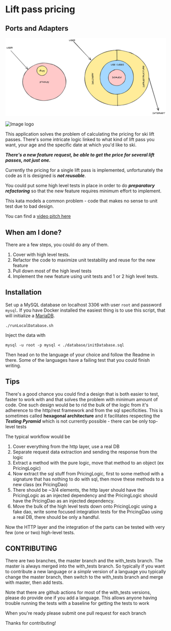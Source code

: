 # Lift pass pricing

## Ports and Adapters

![Ports and Adapters](./images/ports&adapters.png)

![Image logo](./mountain-snow.jpg)

This application solves the problem of calculating the pricing for ski lift passes.
There's some intricate logic linked to what kind of lift pass you want, your age and the specific date at which you'd like to ski. 

***There's a new feature request, be able to get the price for several lift passes, not just one.***

Currently the pricing for a single lift pass is implemented, unfortunately the code as it is designed is ***not reusable***.

You could put some high level tests in place in order to do ***preparatory refactoring*** so that the new feature requires minimum effort to implement.

This kata models a common problem - code that makes no sense to unit test due to bad design.

You can find a [video pitch here](http://youtube.com/watch?v=-gSyD60WAvc)

## When am I done?

There are a few steps, you could do any of them.

1. Cover with high level tests.
1. Refactor the code to maximize unit testability and reuse for the new feature
1. Pull down most of the high level tests
1. Implement the new feature using unit tests and 1 or 2 high level tests.

## Installation

Set up a MySQL database on localhost 3306 with user `root` and password `mysql`.
If you have Docker installed the easiest thing is to use this script, that will initialize a [MariaDB](https://mariadb.org/).

    ./runLocalDatabase.sh

Inject the data with

    mysql -u root -p mysql < ./database/initDatabase.sql

Then head on to the language of your choice and follow the Readme in there.
Some of the languages have a failing test that you could finish writing.

## Tips

There's a good chance you could find a design that is both easier to test, faster to
work with and that solves the problem with minimum amount of code. One such design
would be to rid the bulk of the logic from it's adherence to the http/rest framework
and from the sql specificities. This is sometimes called **hexagonal architecture**
and it facilitates respecting the ***Testing Pyramid*** which is not currently
possible - there can be only top-level tests

The typical workflow would be

1. Cover everything from the http layer, use a real DB
1. Separate request data extraction and sending the response from the logic
1. Extract a method with the pure logic, move that method to an object (ex PricingLogic)
1. Now extract the sql stuff from PricingLogic, first to some method with a signature that has nothing to do with sql, then move these methods to a new class (ex PricingDao)
1. There should be ~3/4 elements, the http layer should have the PricingLogic as an injected dependency and the PricingLogic should have the PricingDao as an injected dependency.
1. Move the bulk of the high level tests down onto PricingLogic using a fake dao, write some focused integration tests for the PricingDao using a real DB, there should be only a handful.

Now the HTTP layer and the integration of the parts can be tested with very few (one or two) high-level tests.


## CONTRIBUTING

There are two branches, the master branch and the with_tests branch. The master is always merged into the with_tests branch. 
So typically if you want to contribute a new language or a *simple* version of a language you typically change the master branch, 
then switch to the with_tests branch and  merge with  master, then add tests. 

Note that there are github actions for most of the with_tests versions, please do provide one if you add a language. This allows
anyone having trouble running the tests with a baseline for getting the tests to work

When you're ready please submit one pull request for each branch

Thanks for contributing!
